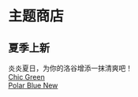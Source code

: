 # 主题商店
## 夏季上新
炎炎夏日，为你的洛谷增添一抹清爽吧！  
[Chic Green](https://www.luogu.com.cn/theme/design/46269)  
[Polar Blue New](https://www.luogu.com.cn/theme/design/44482)

